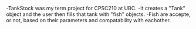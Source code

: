 -TankStock was my term project for CPSC210 at UBC.
-It creates a "Tank" object and the user then fills that tank with "fish" objects.
-Fish are accepte, or not, based on their parameters and compatability with eachother.

